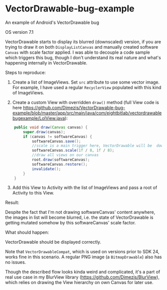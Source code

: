 # VectorDrawable-bug-example
An example of Android's VectorDrawable bug

OS version 7.1

VectorDrawable starts to display its blurred (downscaled) version, if you are trying to draw it on both `DisplayListCanvas` and manually created software `Canvas` with scale factor applied.
I was able to decouple a code sample which triggers this bug, though I don't understand its real nature and what's happening internally in VectorDrawable.

Steps to reproduce:

1) Create a list of ImageViews. Set `src` attribute to use some vector image.
For example, I have used a regular `RecyclerView` populated with this kind of ImageViews.

2) Create a custom View with overridden `draw()` method (full View code is here https://github.com/Dimezis/VectorDrawable-bug-example/blob/master/app/src/main/java/com/eightbitlab/vectordrawablebugexample/LolView.java):
```Java
    public void draw(Canvas canvas) {
        super.draw(canvas);
        if (canvas != softwareCanvas) {
            softwareCanvas.save();
            //scale is a main trigger here, VectorDrawable will be  downscaled just as much as this canvas
            softwareCanvas.scale(1f / 8, 1f / 8);
            //draw all views on our canvas
            root.draw(softwareCanvas);
            softwareCanvas.restore();
            invalidate();
        }
    }
```

3) Add this View to Activity with the list of ImageViews and pass a root of Activity to this View.

Result:

Despite the fact that I'm not drawing softwareCanvas' content anywhere, the images in list will become blurred, i.e. the state of VectorDrawable is getting mutated somehow by this softwareCanvas' scale factor.

What should happen:

VectorDrawable should be displayed correctly.

Note that `VectorDrawableCompat`, which is used on versions prior to SDK 24, works fine in this scenario. 
A regular PNG image (a `BitmapDrawable`) also has no issues.

Though the described flow looks kinda weird and complicated, it's a part of real use case in my BlurView library (https://github.com/Dimezis/BlurView), which relies on drawing the View hierarchy on own Canvas for later use.
